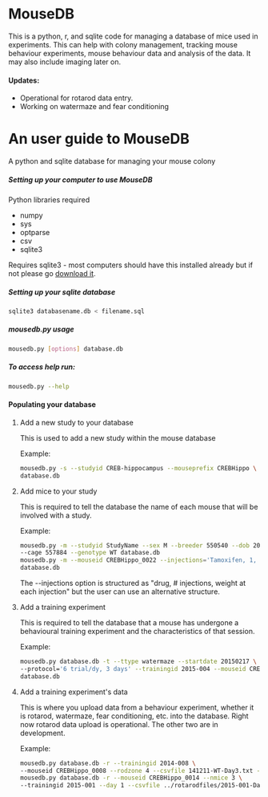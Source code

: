 MouseDB
=========

This is a python, r, and sqlite code for managing a database of mice used in experiments. This can help with colony management, tracking mouse behaviour experiments, mouse behaviour data and analysis of the data. It may also include imaging later on.

#### Updates:

- Operational for rotarod data entry. 
- Working on watermaze and fear conditioning

# An user guide to MouseDB

A python and sqlite database for managing your mouse colony

##### Setting up your computer to use MouseDB

Python libraries required
* numpy 
* sys
* optparse
* csv
* sqlite3

Requires sqlite3 - most computers should have this installed already but if not please go [download it](https://sqlite.org/download.html).


##### Setting up your sqlite database

``` sh
sqlite3 databasename.db < filename.sql
```

##### mousedb.py usage

``` sh
mousedb.py [options] database.db
```

##### To access help run: 

``` sh
mousedb.py --help
```

#### Populating your database

1. Add a new study to your database

    This is used to add a new study within the mouse database
    
    Example:
    ``` sh
    mousedb.py -s --studyid CREB-hippocampus --mouseprefix CREBHippo \
    database.db
    ```

2. Add mice to your study

    This is required to tell the database the name of each mouse that will be involved with a study.
    
    Example: 
    ``` sh
    mousedb.py -m --studyid StudyName --sex M --breeder 550540 --dob 20141127 \
    --cage 557884 --genotype WT database.db
    mousedb.py -m --mouseid CREBHippo_0022 --injections='Tamoxifen, 1, 21.9' \
    database.db
    ```
    The --injections option is structured as "drug, # injections, weight at each injection" but the user can use an alternative structure.

3. Add a training experiment

    This is required to tell the database that a mouse has undergone a behavioural training experiment and the characteristics of that session. 
    
    Example:
    ``` sh
    mousedb.py database.db -t --ttype watermaze --startdate 20150217 \
    --protocol='6 trial/dy, 3 days' --trainingid 2015-004 --mouseid CREBHippo_0020 \
    database.db
    ```

4. Add a training experiment's data

    This is where you upload data from a behaviour experiment, whether it is rotarod, watermaze, fear conditioning, etc. into the database. Right now rotarod data upload is operational. The other two are in development. 
    
    Example:
    ``` sh
    mousedb.py database.db -r --trainingid 2014-008 \
    --mouseid CREBHippo_0008 --rodzone 4 --csvfile 141211-WT-Day3.txt --day 3
    mousedb.py database.db -r --mouseid CREBHippo_0014 --nmice 3 \
    --trainingid 2015-001 --day 1 --csvfile ../rotarodfiles/2015-001-Day1.txt
    ```

    